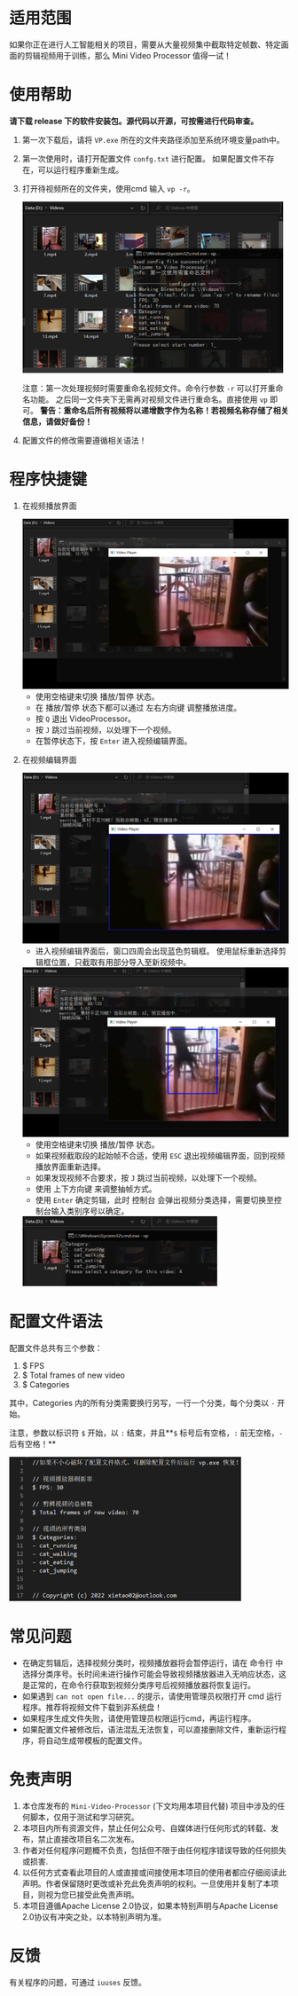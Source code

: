 # 适用范围

如果你正在进行人工智能相关的项目，需要从大量视频集中截取特定帧数、特定画面的剪辑视频用于训练，那么 Mini Video Processor 值得一试！



# 使用帮助

**请下载 release 下的软件安装包。源代码以开源，可按需进行代码审查。**

1. 第一次下载后，请将 `VP.exe` 所在的文件夹路径添加至系统环境变量path中。

2. 第一次使用时，请打开配置文件 `confg.txt` 进行配置。
   如果配置文件不存在，可以运行程序重新生成。

3. 打开待视频所在的文件夹，使用cmd 输入 `vp -r`。

   <img src=".\assets\1.png" alt="image-1" style="zoom:50%;" />

   注意：第一次处理视频时需要重命名视频文件。命令行参数 `-r` 可以打开重命名功能。
              之后同一文件夹下无需再对视频文件进行重命名。直接使用 `vp` 即可。
   **警告：重命名后所有视频将以递增数字作为名称！若视频名称存储了相关信息，请做好备份！**

4. 配置文件的修改需要遵循相关语法！



# 程序快捷键

1. 在视频播放界面

   <img src=".\assets\2.png" alt="image-2" style="zoom:50%;" />

   - 使用空格键来切换 播放/暂停 状态。
   - 在 播放/暂停 状态下都可以通过 左右方向键 调整播放进度。
   - 按 `Q` 退出 VideoProcessor。
   - 按 `J` 跳过当前视频，以处理下一个视频。
   - 在暂停状态下，按 `Enter` 进入视频编辑界面。

3. 在视频编辑界面

   <img src=".\assets\3.png" alt="image-3" style="zoom:50%;" />
   
   - 进入视频编辑界面后，窗口四周会出现蓝色剪辑框。
     使用鼠标重新选择剪辑框位置，只截取有用部分导入至新视频中。
   
   <img src=".\assets\4.png" alt="image-4" style="zoom:50%;" />
   
   - 使用空格键来切换 播放/暂停 状态。
   - 如果视频截取段的起始帧不合适，使用 `ESC` 退出视频编辑界面，回到视频播放界面重新选择。
   - 如果发现视频不合要求，按 `J` 跳过当前视频，以处理下一个视频。
   - 使用 上下方向键 来调整抽帧方式。
   - 使用 `Enter` 确定剪辑，此时 控制台 会弹出视频分类选择，需要切换至控制台输入类别序号以确定。
   
   <img src=".\assets\5.png" alt="image-5" style="zoom:50%;" />
   
   

# 配置文件语法

配置文件总共有三个参数：

1. $ FPS
2. $ Total frames of new video
3. $ Categories

其中，Categories 内的所有分类需要换行另写，一行一个分类，每个分类以 `-` 开始。

注意，参数以标识符 `$` 开始，以 `:` 结束，并且**`$` 标号后有空格，`:` 前无空格，`-` 后有空格！**

<img src=".\assets\6.png" alt="image-6" style="zoom:50%;" />

# 常见问题

- 在确定剪辑后，选择视频分类时，视频播放器将会暂停运行，请在 命令行 中选择分类序号。长时间未进行操作可能会导致视频播放器进入无响应状态，这是正常的，在命令行获取到视频分类序号后视频播放器将恢复运行。
- 如果遇到 `can not open file...` 的提示，请使用管理员权限打开 cmd 运行程序。推荐将视频文件下载到非系统盘！
- 如果程序生成文件失败，请使用管理员权限运行cmd，再运行程序。
- 如果配置文件被修改后，语法混乱无法恢复，可以直接删除文件，重新运行程序，将自动生成带模板的配置文件。



# 免责声明

1. 本仓库发布的 `Mini-Video-Processor` (下文均用本项目代替) 项目中涉及的任何脚本，仅用于测试和学习研究。
2. 本项目内所有资源文件，禁止任何公众号、自媒体进行任何形式的转载、发布，禁止直接改项目名二次发布。
3. 作者对任何程序问题概不负责，包括但不限于由任何程序错误导致的任何损失或损害.
4. 以任何方式查看此项目的人或直接或间接使用本项目的使用者都应仔细阅读此声明。作者保留随时更改或补充此免责声明的权利。一旦使用并复制了本项目，则视为您已接受此免责声明。
5. 本项目遵循Apache License 2.0协议，如果本特别声明与Apache License 2.0协议有冲突之处，以本特别声明为准。



# 反馈

有关程序的问题，可通过 `iuuses` 反馈。





